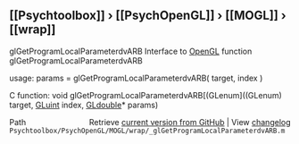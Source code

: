 ## [[Psychtoolbox]] &#8250; [[PsychOpenGL]] &#8250; [[MOGL]] &#8250; [[wrap]]

glGetProgramLocalParameterdvARB  Interface to [OpenGL](OpenGL) function glGetProgramLocalParameterdvARB  
  
usage:  params = glGetProgramLocalParameterdvARB( target, index )  
  
C function:  void glGetProgramLocalParameterdvARB[(GLenum]((GLenum) target, [GLuint](GLuint) index, [GLdouble](GLdouble)\* params)  




<div class="code_header" style="text-align:right;">
  <span style="float:left;">Path&nbsp;&nbsp;</span> <span class="counter">Retrieve <a href=
  "https://raw.github.com/Psychtoolbox-3/Psychtoolbox-3/beta/Psychtoolbox/PsychOpenGL/MOGL/wrap/_glGetProgramLocalParameterdvARB.m">current version from GitHub</a> | View <a href=
  "https://github.com/Psychtoolbox-3/Psychtoolbox-3/commits/beta/Psychtoolbox/PsychOpenGL/MOGL/wrap/_glGetProgramLocalParameterdvARB.m">changelog</a></span>
</div>
<div class="code">
  <code>Psychtoolbox/PsychOpenGL/MOGL/wrap/_glGetProgramLocalParameterdvARB.m</code>
</div>

